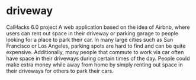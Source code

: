 # driveway
CalHacks 6.0 project
A web application based on the idea of Airbnb, where users can rent out space in their driveway or parking garage to people looking for a place to park their car. 
In many large cities such as San Francisco or Los Angeles, parking spots are hard to find and can be quite expensive. Additionally, many people that commute to work via car often have space in their driveways during certain times of the day. 
People could make extra money while away from home by simply renting out space in their driveways for others to park their cars. 
